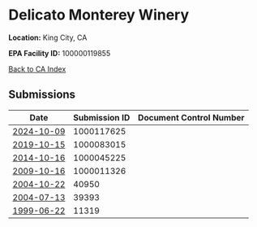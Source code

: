 # Delicato Monterey Winery

**Location:** King City, CA

**EPA Facility ID:** 100000119855

[Back to CA Index](../../index.md)

## Submissions

| Date | Submission ID | Document Control Number |
|------|--------------|-------------------------|
| [2024-10-09](submissions/1000117625.md) | 1000117625 |  |
| [2019-10-15](submissions/1000083015.md) | 1000083015 |  |
| [2014-10-16](submissions/1000045225.md) | 1000045225 |  |
| [2009-10-16](submissions/1000011326.md) | 1000011326 |  |
| [2004-10-22](submissions/40950.md) | 40950 |  |
| [2004-07-13](submissions/39393.md) | 39393 |  |
| [1999-06-22](submissions/11319.md) | 11319 |  |
